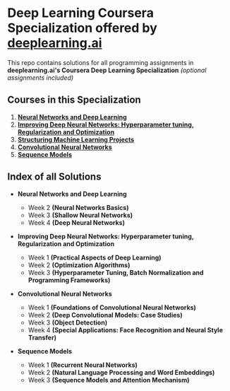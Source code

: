 # Deep Learning Coursera Specialization offered by [deeplearning.ai](https://www.deeplearning.ai/)
This repo contains solutions for all programming assignments in **deeplearning.ai's Coursera Deep Learning Specialization** *(optional assignments included)*
## Courses in this Specialization
  1.  [**Neural Networks and Deep Learning**](https://www.coursera.org/learn/neural-networks-deep-learning) 
  2.  [**Improving Deep Neural Networks: Hyperparameter tuning, Regularization and Optimization**](https://www.coursera.org/learn/deep-neural-network)
  3.  [**Structuring Machine Learning Projects**](https://www.coursera.org/learn/machine-learning-projects)
  4.  [**Convolutional Neural Networks**](https://www.coursera.org/learn/convolutional-neural-networks)
  5.  [**Sequence Models**](https://www.coursera.org/learn/nlp-sequence-models)
  
## Index of all Solutions
* **Neural Networks and Deep Learning**  
  * Week 2 **(Neural Networks Basics)**
  * Week 3 **(Shallow Neural Networks)**
  * Week 4 **(Deep Neural Networks)**

* **Improving Deep Neural Networks: Hyperparameter tuning, Regularization and Optimization**
  * Week 1 **(Practical Aspects of Deep Learning)**
  * Week 2 **(Optimization Algorithms)**
  * Week 3 **(Hyperparameter Tuning, Batch Normalization and Programming Frameworks)**
  
* **Convolutional Neural Networks**
  * Week 1 **(Foundations of Convolutional Neural Networks)**
  * Week 2 **(Deep Convolutional Models: Case Studies)**
  * Week 3 **(Object Detection)**
  * Week 4 **(Special Applications: Face Recognition and Neural Style Transfer)**
  
* **Sequence Models**
  * Week 1 **(Recurrent Neural Networks)**
  * Week 2 **(Natural Language Processing and Word Embeddings)**
  * Week 3 **(Sequence Models and Attention Mechanism)**
